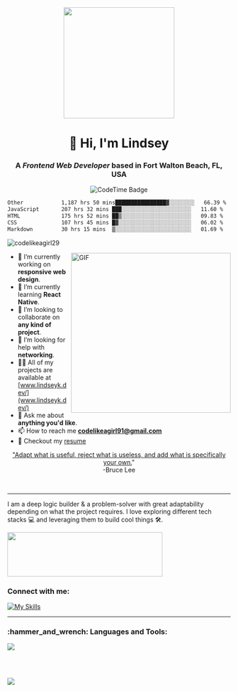 <div id="header" align="center">
  <img src="https://media.giphy.com/media/jrnlTtQdMwdpzXs1l7/giphy.gif" width="250"/>
</div>
<h1 align="center">👋 Hi, I'm Lindsey</h1>
<h3 align="center">A <i>Frontend Web Developer</i> based in Fort Walton Beach, FL, USA</h3>

<p align="center">
<img href="https://codetime.dev" alt="CodeTime Badge" src="https://img.shields.io/endpoint?style=social&color=222&url=https%3A%2F%2Fapi.codetime.dev%2Fshield%3Fid%3D20558%26project%3D%26in=0">
</p>

<!--START_SECTION:waka-->

```txt
Other            1,187 hrs 50 mins████████████████▓░░░░░░░░   66.39 %
JavaScript       207 hrs 32 mins ███░░░░░░░░░░░░░░░░░░░░░░   11.60 %
HTML             175 hrs 52 mins ██▒░░░░░░░░░░░░░░░░░░░░░░   09.83 %
CSS              107 hrs 45 mins █▓░░░░░░░░░░░░░░░░░░░░░░░   06.02 %
Markdown         30 hrs 15 mins  ▒░░░░░░░░░░░░░░░░░░░░░░░░   01.69 %
```

<!--END_SECTION:waka-->

<p align="left"> <img src="https://komarev.com/ghpvc/?username=codelikeagirl29&label=Profile%20views&color=0e75b6&style=flat" alt="codelikeagirl29" /> </p>

<img align="right" alt="GIF" src="https://res.cloudinary.com/codelikeagirl29/image/upload/v1685765728/dev-branding/dev_girl_rxjcb3_scevwv.png" width="360px"/>

- 🔭 I’m currently working on **responsive web design**.
- 🌱 I’m currently learning **React Native**.
- 👯 I’m looking to collaborate on **any kind of project**.
- 🤝 I’m looking for help with **networking**.
- 👨‍💻 All of my projects are available at [www.lindseyk.dev/](www.lindseyk.dev/)
- 💬 Ask me about **anything you'd like**.
- 📫 How to reach me **codelikeagirl91@gmail.com**
- 📝 Checkout my [resume](https://docs.google.com/document/d/1Ridnv_Wzk9Uo5P0ksVRLA52aEaN9lbO1/edit?usp=sharing&ouid=106707598762258660153&rtpof=true&sd=true)

<p align="center"><u>"Adapt what is useful, reject what is useless, and add what is specifically your own.</u>"<br> -Bruce Lee</p>
<br/>

---

<p align="left">I am a deep logic builder & a problem-solver with great adaptability depending on what the project requires. I love exploring different tech stacks 💻 and leveraging them to build cool things 🛠️. </p>

<img src="https://user-images.githubusercontent.com/25946305/149823995-93f5e982-97fd-4c20-b096-dec039e8905b.png" alt="" width="350px" height="100px" />

<h3 align="left">Connect with me:</h3>
<p align="left">

[![My Skills](https://skillicons.dev/icons?i=codepen,devto,twitter,linkedin,stackoverflow,instagram)](https://hopp.bio/lindseyk)

</p>

---

<h3 align="left">:hammer_and_wrench: Languages and Tools:</h3>
<p align="left"> <a href="https://skillicons.dev" target="_blank" rel="noreferrer"> <img src="https://skillicons.dev/icons?i=nextjs,react,css,express,gatsby,git,js,mongodb,nodejs,postgres,sass,tailwind,bootstrap,postman,vscode" /></a> 

<br /><br />

![](https://hit.yhype.me/github/profile?user_id=25946305)
